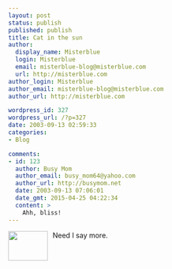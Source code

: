 ```yaml
---
layout: post
status: publish
published: publish
title: Cat in the sun
author:
  display_name: Misterblue
  login: Misterblue
  email: misterblue-blog@misterblue.com
  url: http://misterblue.com
author_login: Misterblue
author_email: misterblue-blog@misterblue.com
author_url: http://misterblue.com

wordpress_id: 327
wordpress_url: /?p=327
date: 2003-09-13 02:59:33
categories:
- Blog

comments:
- id: 123
  author: Busy Mom
  author_email: busy_mom64@yahoo.com
  author_url: http://busymom.net
  date: 2003-09-13 07:06:01
  date_gmt: 2015-04-25 04:22:34
  content: >
    Ahh, bliss!
---
```

<p>
<a href="http://pics.misterblue.com/onepic/20030900-Misc/w640/h480/IMG_2246.jpg"
      target="onepic">
    <img src="http://pics.misterblue.com/20030900-Misc/80/60/IMG_2246.jpg"
            height="60" width="80" alt="" style="float: left; margin-right: 10px"/>
</a>
Need I say more.
</p>
